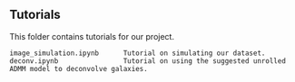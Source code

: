 ## Tutorials

This folder contains tutorials for our project.

    image_simulation.ipynb      Tutorial on simulating our dataset.
    deconv.ipynb                Tutorial on using the suggested unrolled ADMM model to deconvolve galaxies.